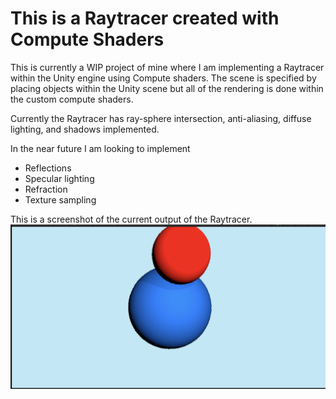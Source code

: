# This is a Raytracer created with Compute Shaders

This is currently a WIP project of mine where I am implementing a Raytracer within the Unity engine using Compute shaders. The scene is specified by placing objects within the Unity scene but all of the rendering is done within the custom compute shaders. 

Currently the Raytracer has ray-sphere intersection, anti-aliasing, diffuse lighting, and shadows implemented.

In the near future I am looking to implement
  - Reflections
  - Specular lighting
  - Refraction
  - Texture sampling


This is a screenshot of the current output of the Raytracer.
![An image of two spheres](docs/images/raytracerOutput.png)
